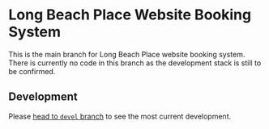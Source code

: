 # Long Beach Place Website Booking System
This is the main branch for Long Beach Place website booking system.<br>
There is currently no code in this branch as the development stack is still to be confirmed.

## Development
Please <a href="https://github.com/m1nicrusher/lbp-booking/tree/devel">head to `devel` branch</a> to see the most current development.
